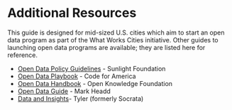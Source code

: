 # Additional Resources

This guide is designed for mid-sized U.S. cities which aim to start an open data program as part of the What Works Cities initiative. Other guides to launching open data programs are available; they are listed here for reference.

* [Open Data Policy Guidelines](http://sunlightfoundation.com/opendataguidelines/) - Sunlight Foundation
* [Open Data Playbook](https://codeforamerica.org/programs/) - Code for America
* [Open Data Handbook](http://opendatahandbook.org/) - Open Knowledge Foundation
* [Open Data Guide](http://opendata.guide/) - Mark Headd
* [Data and Insights](https://dev.socrata.com/)- Tyler (formerly Socrata)

